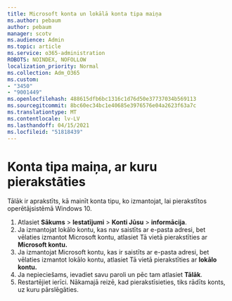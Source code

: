 ```yaml
---
title: Microsoft konta un lokālā konta tipa maiņa
ms.author: pebaum
author: pebaum
manager: scotv
ms.audience: Admin
ms.topic: article
ms.service: o365-administration
ROBOTS: NOINDEX, NOFOLLOW
localization_priority: Normal
ms.collection: Adm_O365
ms.custom:
- "3450"
- "9001449"
ms.openlocfilehash: 488615dfb6bc1316c1d76d50e37737034b569113
ms.sourcegitcommit: 8bc60ec34bc1e40685e3976576e04a2623f63a7c
ms.translationtype: MT
ms.contentlocale: lv-LV
ms.lasthandoff: 04/15/2021
ms.locfileid: "51818439"
---
```

# <a name="change-the-account-type-that-you-sign-in-with"></a>Konta tipa maiņa, ar kuru pierakstāties

Tālāk ir aprakstīts, kā mainīt konta tipu, ko izmantojat, lai pierakstītos operētājsistēmā Windows 10.

1. Atlasiet **Sākums**  >  **Iestatījumi**  >  **Konti Jūsu**  >  **informācija**.
2. Ja izmantojat lokālo kontu, kas nav saistīts ar e-pasta adresi, bet vēlaties izmantot Microsoft kontu, atlasiet Tā vietā pierakstīties ar **Microsoft kontu.**
3. Ja izmantojat Microsoft kontu, kas ir saistīts ar e-pasta adresi, bet vēlaties izmantot lokālo kontu, atlasiet Tā vietā pierakstīties ar **lokālo kontu.**
4. Ja nepieciešams, ievadiet savu paroli un pēc tam atlasiet **Tālāk**.
5. Restartējiet ierīci. Nākamajā reizē, kad pierakstīsieties, tiks rādīts konts, uz kuru pārslēgāties.